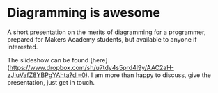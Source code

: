 # Diagramming is awesome

A short presentation on the merits of diagramming for a programmer, 
prepared for Makers Academy students, but available to anyone if interested.

The slideshow can be found [here] (https://www.dropbox.com/sh/u7tdy4s5prd4l9y/AAC2aH-zJIuVafZ8YBPgYAhta?dl=0).
I am more than happy to discuss, give the presentation, just get in touch.
